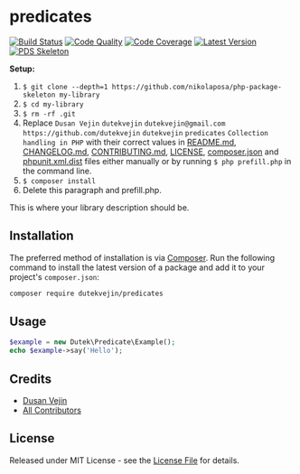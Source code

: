 # predicates

[![Build Status][ico-build]][link-build]
[![Code Quality][ico-code-quality]][link-code-quality]
[![Code Coverage][ico-code-coverage]][link-code-coverage]
[![Latest Version][ico-version]][link-packagist]
[![PDS Skeleton][ico-pds]][link-pds]

**Setup:** 

1. `$ git clone --depth=1 https://github.com/nikolaposa/php-package-skeleton my-library`
1. `$ cd my-library`
1. `$ rm -rf .git`
1. Replace ```Dusan Vejin``` ```dutekvejin``` ```dutekvejin@gmail.com``` ```https://github.com/dutekvejin``` ```dutekvejin``` ```predicates``` ```Collection handling in PHP``` with their correct values in [README.md](README.md), [CHANGELOG.md](CHANGELOG.md), [CONTRIBUTING.md](CONTRIBUTING.md), [LICENSE](LICENSE), [composer.json](composer.json) and [phpunit.xml.dist](phpunit.xml.dist) files either manually or by running `$ php prefill.php` in the command line.
1. `$ composer install`
1. Delete this paragraph and prefill.php.

This is where your library description should be.

## Installation

The preferred method of installation is via [Composer](http://getcomposer.org/). Run the following command to install the latest version of a package and add it to your project's `composer.json`:

```bash
composer require dutekvejin/predicates
```

## Usage

``` php
$example = new Dutek\Predicate\Example();
echo $example->say('Hello');
```

## Credits

- [Dusan Vejin][link-author]
- [All Contributors][link-contributors]

## License

Released under MIT License - see the [License File](LICENSE) for details.


[ico-version]: https://img.shields.io/packagist/v/dutekvejin/predicates.svg
[ico-build]: https://travis-ci.org/dutekvejin/predicates.svg?branch=master
[ico-code-coverage]: https://img.shields.io/scrutinizer/coverage/g/dutekvejin/predicates.svg
[ico-code-quality]: https://img.shields.io/scrutinizer/g/dutekvejin/predicates.svg
[ico-pds]: https://img.shields.io/badge/pds-skeleton-blue.svg

[link-packagist]: https://packagist.org/packages/dutekvejin/predicates
[link-build]: https://travis-ci.org/dutekvejin/predicates
[link-code-coverage]: https://scrutinizer-ci.com/g/dutekvejin/predicates/code-structure
[link-code-quality]: https://scrutinizer-ci.com/g/dutekvejin/predicates
[link-pds]: https://github.com/php-pds/skeleton
[link-author]: https://github.com/dutekvejin
[link-contributors]: ../../contributors

